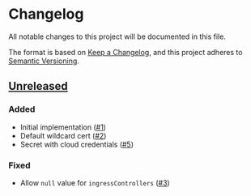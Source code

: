 # Changelog
All notable changes to this project will be documented in this file.

The format is based on [Keep a Changelog](https://keepachangelog.com/en/1.0.0/),
and this project adheres to [Semantic Versioning](https://semver.org/spec/v2.0.0.html).

## [Unreleased]
### Added

- Initial implementation ([#1])
- Default wildcard cert ([#2])
- Secret with cloud credentials ([#5])

### Fixed
- Allow `null` value for `ingressControllers` ([#3])

[Unreleased]: https://github.com/appuio/component-openshift4-ingress/compare/44356edb4db73e762cd8896fb3b5a6f11f698799...HEAD

[#1]: https://github.com/appuio/component-openshift4-ingress/pull/1
[#2]: https://github.com/appuio/component-openshift4-ingress/pull/2
[#3]: https://github.com/appuio/component-openshift4-ingress/pull/3
[#5]: https://github.com/appuio/component-openshift4-ingress/pull/5
